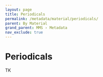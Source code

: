 ```yaml
---
layout: page
title: Periodicals
permalink: /metadata/material/periodicals/
parent: By Material
grand_parent: MMS › Metadata
nav_exclude: true
---
```


# Periodicals
TK